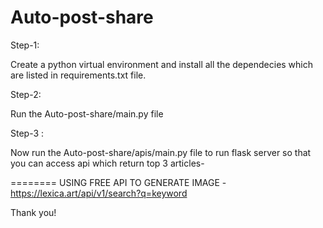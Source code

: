 # Auto-post-share
Step-1:

Create a python virtual environment and install all the dependecies which are listed in requirements.txt file.

Step-2:

Run the Auto-post-share/main.py file

Step-3 :

Now run the Auto-post-share/apis/main.py file to run flask server so that you can access api which return top 3 articles-

========
USING FREE API TO GENERATE IMAGE - https://lexica.art/api/v1/search?q=keyword

Thank you!
